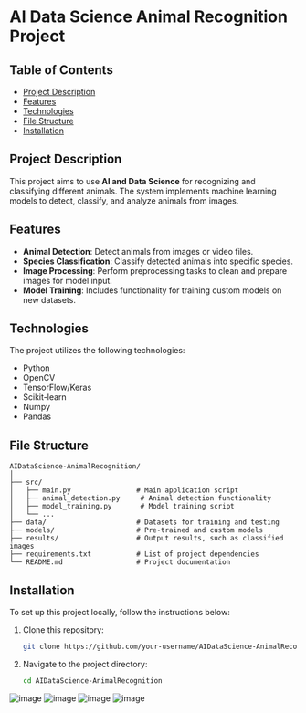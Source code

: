 # AI Data Science Animal Recognition Project

## Table of Contents
- [Project Description](#project-description)
- [Features](#features)
- [Technologies](#technologies)
- [File Structure](#file-structure)
- [Installation](#installation)

## Project Description
This project aims to use **AI and Data Science** for recognizing and classifying different animals. The system implements machine learning models to detect, classify, and analyze animals from images.


## Features
- **Animal Detection**: Detect animals from images or video files.
- **Species Classification**: Classify detected animals into specific species.
- **Image Processing**: Perform preprocessing tasks to clean and prepare images for model input.
- **Model Training**: Includes functionality for training custom models on new datasets.
  
## Technologies
The project utilizes the following technologies:
- Python
- OpenCV
- TensorFlow/Keras
- Scikit-learn
- Numpy
- Pandas

## File Structure
```
AIDataScience-AnimalRecognition/
│
├── src/
│   ├── main.py                # Main application script
│   ├── animal_detection.py     # Animal detection functionality
│   ├── model_training.py       # Model training script
│   └── ...
├── data/                      # Datasets for training and testing
├── models/                    # Pre-trained and custom models
├── results/                   # Output results, such as classified images
├── requirements.txt           # List of project dependencies
└── README.md                  # Project documentation
```



## Installation
To set up this project locally, follow the instructions below:

1. Clone this repository:
    ```bash
    git clone https://github.com/your-username/AIDataScience-AnimalRecognition.git
    ```

2. Navigate to the project directory:
    ```bash
    cd AIDataScience-AnimalRecognition
    ```

![image](https://github.com/user-attachments/assets/d7423899-54d1-47a7-b14b-1b067514fb1b)
![image](https://github.com/user-attachments/assets/ad80a117-2ad7-44b7-9b9a-7e34b90caee8)
![image](https://github.com/user-attachments/assets/a2a1dde4-e5a4-4830-b794-cda94f37df77)
![image](https://github.com/user-attachments/assets/ef504415-017f-4e26-b657-5a0e24092004)

